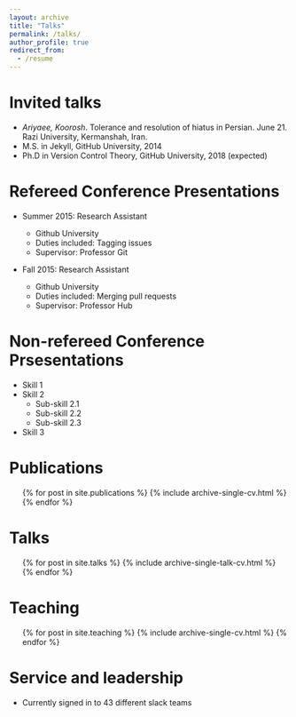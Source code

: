 ```yaml
---
layout: archive
title: "Talks"
permalink: /talks/
author_profile: true
redirect_from:
  - /resume
---
```


<!-- {% include base_path %} -->

Invited talks
======
* *Ariyaee, Koorosh*. Tolerance and resolution of hiatus in Persian. June 21. Razi
University, Kermanshah, Iran.
* M.S. in Jekyll, GitHub University, 2014
* Ph.D in Version Control Theory, GitHub University, 2018 (expected)

Refereed Conference Presentations
======
* Summer 2015: Research Assistant
  * Github University
  * Duties included: Tagging issues
  * Supervisor: Professor Git

* Fall 2015: Research Assistant
  * Github University
  * Duties included: Merging pull requests
  * Supervisor: Professor Hub
  
Non-refereed Conference Prsesentations
======
* Skill 1
* Skill 2
  * Sub-skill 2.1
  * Sub-skill 2.2
  * Sub-skill 2.3
* Skill 3

Publications
======
  <ul>{% for post in site.publications %}
    {% include archive-single-cv.html %}
  {% endfor %}</ul>
  
Talks
======
  <ul>{% for post in site.talks %}
    {% include archive-single-talk-cv.html %}
  {% endfor %}</ul>
  
Teaching
======
  <ul>{% for post in site.teaching %}
    {% include archive-single-cv.html %}
  {% endfor %}</ul>
  
Service and leadership
======
* Currently signed in to 43 different slack teams

